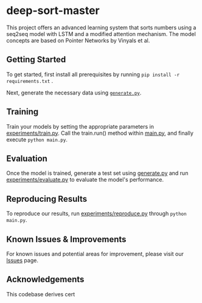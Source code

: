 # deep-sort-master

This project offers an advanced learning system that sorts numbers using a seq2seq model with LSTM and a modified attention mechanism. The model concepts are based on Pointer Networks by Vinyals et al.

## Getting Started

To get started, first install all prerequisites by running `pip install -r requirements.txt` .

Next, generate the necessary data using [`generate.py`](generate.py).

## Training

Train your models by setting the appropriate parameters in [experiments/train.py](https://github.com/iFlyTech/deep-sort-master/blob/master/experiments/train.py). Call the train.run() method within [main.py](https://github.com/iFlyTech/deep-sort-master/blob/master/main.py), and finally execute `python main.py`.

## Evaluation

Once the model is trained, generate a test set using [generate.py](https://github.com/iFlyTech/deep-sort-master/blob/master/generate.py) and run [experiments/evaluate.py](https://github.com/iFlyTech/deep-sort-master/blob/master/experiments/evaluate.py) to evaluate the model's performance.

## Reproducing Results

To reproduce our results, run [experiments/reproduce.py]() through `python main.py`.

## Known Issues & Improvements

For known issues and potential areas for improvement, please visit our [Issues](https://github.com/iFlyTech/deep-sort-master/issues) page.

## Acknowledgements

This codebase derives cert